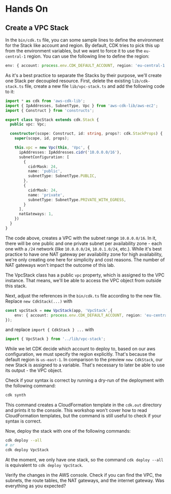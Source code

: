 # Hands On


## Create a VPC Stack

In the `bin/cdk.ts` file, you can some sample lines to define the environment for the Stack like account and region.
By default, CDK tries to pick this up from the environment variables, but we want to force it to use the `eu-central-1` region.
You can use the following line to define the region:

```typescript
env: { account: process.env.CDK_DEFAULT_ACCOUNT, region: 'eu-central-1' },
```

As it's a best practice to separate the Stacks by their purpose, we'll create one Stack per decoupled resource.
First, delete the existing `lib/cdk-stack.ts` file, create a new file `lib/vpc-stack.ts` and add the following code to it:

```typescript
import * as cdk from 'aws-cdk-lib';
import { IpAddresses, SubnetType, Vpc } from 'aws-cdk-lib/aws-ec2';
import { Construct } from 'constructs';

export class VpcStack extends cdk.Stack {
  public vpc: Vpc;

  constructor(scope: Construct, id: string, props?: cdk.StackProps) {
    super(scope, id, props);

    this.vpc = new Vpc(this, 'Vpc', {
      ipAddresses: IpAddresses.cidr('10.0.0.0/16'),
      subnetConfiguration: [
        {
          cidrMask: 24,
          name: 'public',
          subnetType: SubnetType.PUBLIC,
        },
        {
          cidrMask: 24,
          name: 'private',
          subnetType: SubnetType.PRIVATE_WITH_EGRESS,
        }
      ],
      natGateways: 1,
    })
  }
}
```

The code above, creates a VPC with the subnet range `10.0.0.0/16`.
In it, there will be one public and one private subnet per availability zone - each one with a `/24` network (like `10.0.0.0/24`, `10.0.1.0/24`, etc.).
While it's best practice to have one NAT gateway per availability zone for high availability, we're only creating one here for simplicity and cost reasons.
The number of NAT gateways won't impact the outcome of this lab.

The VpcStack class has a public `vpc` property, which is assigned to the VPC instance. That means, we'll be able to access the VPC object from outside this stack.

Next, adjust the references in the `bin/cdk.ts` file according to the new file.
Replace `new CdkStack(...)` with

```ts
const vpcStack = new VpcStack(app, 'VpcStack',{
    env: { account: process.env.CDK_DEFAULT_ACCOUNT, region: 'eu-central-1' },
});
```

and replace `import { CdkStack } ...` with

```ts
import { VpcStack } from '../lib/vpc-stack';
```

While we let CDK decide which account to deploy to, based on our aws configuration, we must specify the region explicitly. That's because the default region is `us-east-1`.
In comparison to the preview `new CdkStack`, our new Stack is assigned to a variable. That's necessary to later be able to use its output - the VPC object.

Check if your syntax is correct by running a dry-run of the deployment with the following command:
```sh
cdk synth
```

This command creates a CloudFormation template in the `cdk.out` directory and prints it to the console. This workshop won't cover how to read CloudFormation templates, but the command is still useful to check if your syntax is correct.

Now, deploy the stack with one of the following commands:
```sh
cdk deploy --all
# or
cdk deploy VpcStack
```

At the moment, we only have one stack, so the command `cdk deploy --all` is equivalent to `cdk deploy VpcStack`.

Verify the changes in the AWS console.
Check if you can find the VPC, the subnets, the route tables, the NAT gateways, and the internet gateway.
Was everything as you expected?
